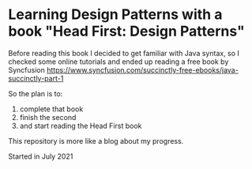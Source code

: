 # Learning Design Patterns with a book "Head First: Design Patterns"

Before reading this book I decided to get familiar with Java syntax, so I checked some online tutorials and ended up reading a free book by Syncfusion https://www.syncfusion.com/succinctly-free-ebooks/java-succinctly-part-1

So the plan is to:
1. complete that book
2. finish the second 
3. and start reading the Head First book

This repository is more like a blog about my progress.  

Started in July 2021
